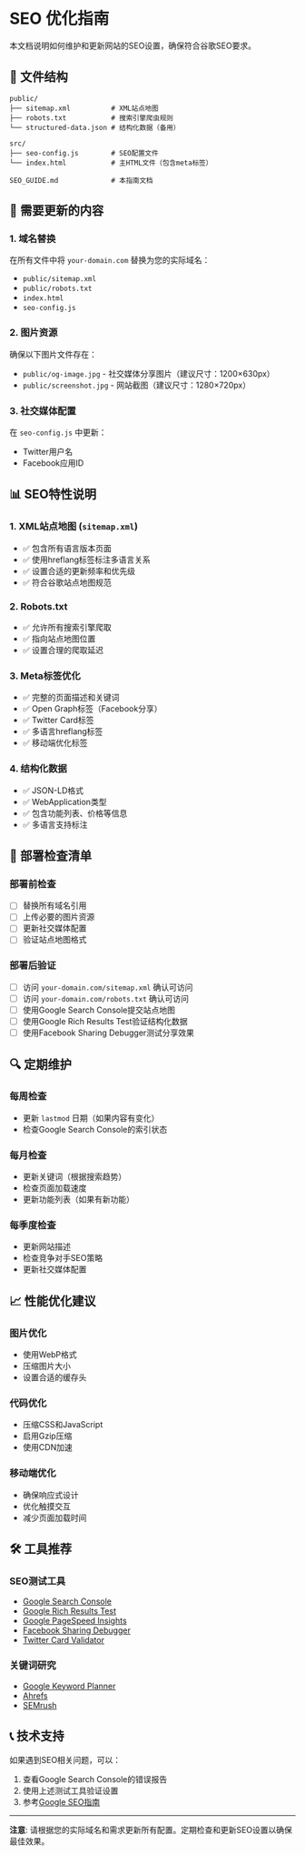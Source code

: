 # SEO 优化指南

本文档说明如何维护和更新网站的SEO设置，确保符合谷歌SEO要求。

## 📁 文件结构

```
public/
├── sitemap.xml          # XML站点地图
├── robots.txt           # 搜索引擎爬虫规则
└── structured-data.json # 结构化数据（备用）

src/
├── seo-config.js        # SEO配置文件
└── index.html           # 主HTML文件（包含meta标签）

SEO_GUIDE.md             # 本指南文档
```

## 🔧 需要更新的内容

### 1. 域名替换
在所有文件中将 `your-domain.com` 替换为您的实际域名：

- `public/sitemap.xml`
- `public/robots.txt` 
- `index.html`
- `seo-config.js`

### 2. 图片资源
确保以下图片文件存在：
- `public/og-image.jpg` - 社交媒体分享图片（建议尺寸：1200×630px）
- `public/screenshot.jpg` - 网站截图（建议尺寸：1280×720px）

### 3. 社交媒体配置
在 `seo-config.js` 中更新：
- Twitter用户名
- Facebook应用ID

## 📊 SEO特性说明

### 1. XML站点地图 (`sitemap.xml`)
- ✅ 包含所有语言版本页面
- ✅ 使用hreflang标签标注多语言关系
- ✅ 设置合适的更新频率和优先级
- ✅ 符合谷歌站点地图规范

### 2. Robots.txt
- ✅ 允许所有搜索引擎爬取
- ✅ 指向站点地图位置
- ✅ 设置合理的爬取延迟

### 3. Meta标签优化
- ✅ 完整的页面描述和关键词
- ✅ Open Graph标签（Facebook分享）
- ✅ Twitter Card标签
- ✅ 多语言hreflang标签
- ✅ 移动端优化标签

### 4. 结构化数据
- ✅ JSON-LD格式
- ✅ WebApplication类型
- ✅ 包含功能列表、价格等信息
- ✅ 多语言支持标注

## 🚀 部署检查清单

### 部署前检查
- [ ] 替换所有域名引用
- [ ] 上传必要的图片资源
- [ ] 更新社交媒体配置
- [ ] 验证站点地图格式

### 部署后验证
- [ ] 访问 `your-domain.com/sitemap.xml` 确认可访问
- [ ] 访问 `your-domain.com/robots.txt` 确认可访问
- [ ] 使用Google Search Console提交站点地图
- [ ] 使用Google Rich Results Test验证结构化数据
- [ ] 使用Facebook Sharing Debugger测试分享效果

## 🔍 定期维护

### 每周检查
- 更新 `lastmod` 日期（如果内容有变化）
- 检查Google Search Console的索引状态

### 每月检查
- 更新关键词（根据搜索趋势）
- 检查页面加载速度
- 更新功能列表（如果有新功能）

### 每季度检查
- 更新网站描述
- 检查竞争对手SEO策略
- 更新社交媒体配置

## 📈 性能优化建议

### 图片优化
- 使用WebP格式
- 压缩图片大小
- 设置合适的缓存头

### 代码优化
- 压缩CSS和JavaScript
- 启用Gzip压缩
- 使用CDN加速

### 移动端优化
- 确保响应式设计
- 优化触摸交互
- 减少页面加载时间

## 🛠️ 工具推荐

### SEO测试工具
- [Google Search Console](https://search.google.com/search-console)
- [Google Rich Results Test](https://search.google.com/test/rich-results)
- [Google PageSpeed Insights](https://pagespeed.web.dev/)
- [Facebook Sharing Debugger](https://developers.facebook.com/tools/debug/)
- [Twitter Card Validator](https://cards-dev.twitter.com/validator)

### 关键词研究
- [Google Keyword Planner](https://ads.google.com/keywordplanner)
- [Ahrefs](https://ahrefs.com/)
- [SEMrush](https://www.semrush.com/)

## 📞 技术支持

如果遇到SEO相关问题，可以：
1. 查看Google Search Console的错误报告
2. 使用上述测试工具验证设置
3. 参考[Google SEO指南](https://developers.google.com/search/docs)

---

**注意**: 请根据您的实际域名和需求更新所有配置。定期检查和更新SEO设置以确保最佳效果。 
